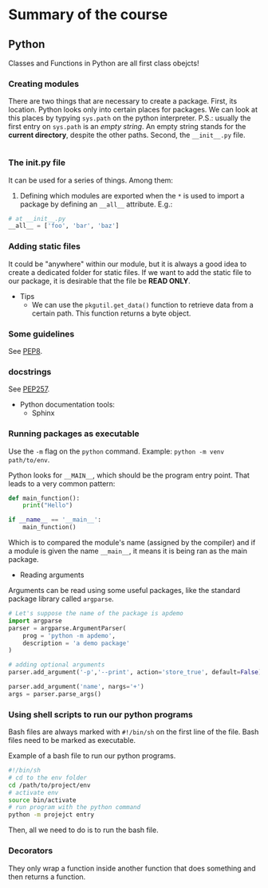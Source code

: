 # Summary of the course

## Python

Classes and Functions in Python are all first class obejcts!

### Creating modules

There are two things that are necessary to create a package. First, its location. Python looks only into certain places for packages. We can look at this places by typying `sys.path` on the python interpreter. P.S.: usually the first entry on `sys.path` is an *empty string*. An empty string stands for the **current directory**, despite the other paths. Second, the `__init__.py` file.

```python

```

### The __init__.py file

It can be used for a series of things. Among them:

1. Defining which modules are exported when the `*` is used to import a package by defining an `__all__` attribute. E.g.:

```python
# at __init__.py
__all__ = ['foo', 'bar', 'baz']
```

### Adding static files

It could be "anywhere" within our module, but it is always a good idea to create a dedicated folder for static files. If we want to add the static file to our package, it is desirable that the file be **READ ONLY**.

- Tips
  - We can use the `pkgutil.get_data()` function to retrieve data from a certain path. This function returns a byte object.

### Some guidelines

See [PEP8](https://www.python.org/dev/peps/pep-0008/).

### docstrings

See [PEP257](https://www.python.org/dev/peps/pep-0257/).

- Python documentation tools:
  - Sphinx

### Running packages as executable

Use the `-m` flag on the `python` command. Example: `python -m venv path/to/env`.

Python looks for `__MAIN__`, which should be the program entry point. That leads to a very common pattern:

```python
def main_function():
    print("Hello")

if __name__ == '__main__':
    main_function()
```

Which is to compared the module's name (assigned by the compiler) and if a module is given the name `__main__`, it means it is being ran as the main package.

- Reading arguments

Arguments can be read using some useful packages, like the standard package library called `argparse`.

```python
# Let's suppose the name of the package is apdemo
import argparse
parser = argparse.ArgumentParser(
    prog = 'python -m apdemo',
    description = 'a demo package'
)

# adding optional arguments
parser.add_argument('-p','--print', action='store_true', default=False)

parser.add_argument('name', nargs='+')
args = parser.parse_args()
```

### Using shell scripts to run our python programs

Bash files are always marked with `#!/bin/sh` on the first line of the file.
Bash files need to be marked as executable.

Example of a bash file to run our python programs.

```bash
#!/bin/sh
# cd to the env folder
cd /path/to/project/env
# activate env
source bin/activate
# run program with the python command
python -m projejct entry
```

Then, all we need to do is to run the bash file.

### Decorators

They only wrap a function inside another function that does something and then returns a function.